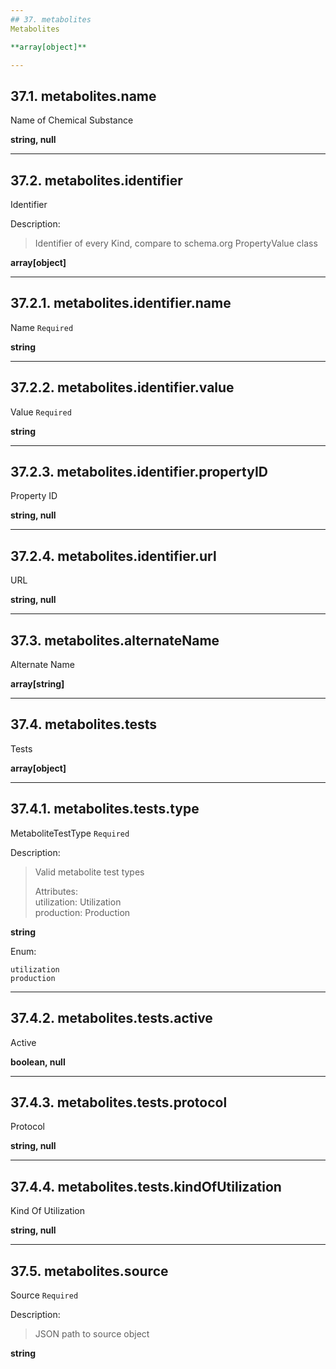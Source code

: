```yaml
---
## 37. metabolites
Metabolites  

**array[object]**

---
```

## 37.1. metabolites.name
Name of Chemical Substance  

**string, null**

---
## 37.2. metabolites.identifier
Identifier  

Description:
> Identifier of every Kind, compare to schema.org PropertyValue class  

**array[object]**

---
## 37.2.1. metabolites.identifier.name
Name  `Required`

**string**

---
## 37.2.2. metabolites.identifier.value
Value  `Required`

**string**

---
## 37.2.3. metabolites.identifier.propertyID
Property ID  

**string, null**

---
## 37.2.4. metabolites.identifier.url
URL  

**string, null**

---
## 37.3. metabolites.alternateName
Alternate Name  

**array[string]**

---
## 37.4. metabolites.tests
Tests  

**array[object]**

---
## 37.4.1. metabolites.tests.type
MetaboliteTestType  `Required`

Description:
> Valid metabolite test types  
>  
> Attributes:  
>     utilization: Utilization  
>     production: Production  

**string**

Enum:

	utilization
	production

---
## 37.4.2. metabolites.tests.active
Active  

**boolean, null**

---
## 37.4.3. metabolites.tests.protocol
Protocol  

**string, null**

---
## 37.4.4. metabolites.tests.kindOfUtilization
Kind Of Utilization  

**string, null**

---
## 37.5. metabolites.source
Source  `Required`

Description:
> JSON path to source object  

**string**
